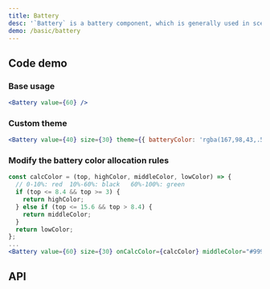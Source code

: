 ```yaml
---
title: Battery
desc: '`Battery` is a battery component, which is generally used in scenarios where the battery percentage needs to be displayed.'
demo: /basic/battery
---
```


## Code demo

### Base usage

```jsx
<Battery value={60} />
```

### Custom theme

```jsx
<Battery value={40} size={30} theme={{ batteryColor: 'rgba(167,98,43,.5)' }} />
```

### Modify the battery color allocation rules

```jsx
const calcColor = (top, highColor, middleColor, lowColor) => {
  // 0-10%: red  10%-60%: black   60%-100%: green
  if (top <= 8.4 && top >= 3) {
    return highColor;
  } else if (top <= 15.6 && top > 8.4) {
    return middleColor;
  }
  return lowColor;
};
...
<Battery value={60} size={30} onCalcColor={calcColor} middleColor="#999" />
```

## API

<API name="BatteryProps"></API>
